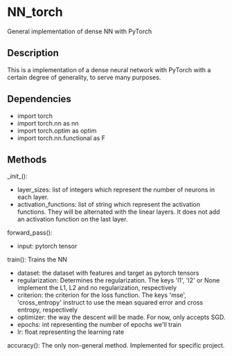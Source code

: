 # NN_torch
General implementation of dense NN with PyTorch

## Description
This is a implementation of a dense neural network with PyTorch with a certain degree of generality, to serve many purposes.

## Dependencies 
- import torch
- import torch.nn as nn
- import torch.optim as optim
- import torch.nn.functional as F

## Methods
\__init__():
- layer_sizes: list of integers which represent the number of neurons in each layer.
- activation_functions: list of string which represent the activation functions. They will be alternated with the linear layers. It does not add an activation function on the last layer.

forward_pass(): 
- input: pytorch tensor

train(): 
Trains the NN
- dataset: the dataset with features and target as pytorch tensors
- regularization: Determines the regularization. The keys 'l1', 'l2' or None implement the L1, L2 and no regularization, respectively
- criterion: the criterion for the loss function. The keys 'mse', 'cross_entropy' instruct to use the mean squared error and cross entropy, respectively
- optimizer: the way the descent will be made. For now, only accepts SGD.
- epochs: int representing the number of epochs we'll train
- lr: float representing the learning rate

accuracy():
The only non-general method. Implemented for specific project.

